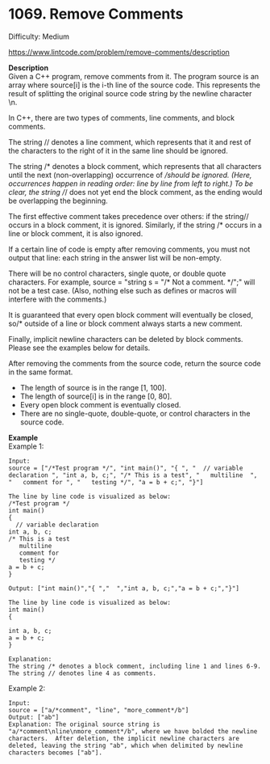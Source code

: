 # 1069. Remove Comments

Difficulty: Medium

https://www.lintcode.com/problem/remove-comments/description

**Description**  
Given a C++ program, remove comments from it. The program source is an array where source[i] is the i-th line of the source code. This represents the result of splitting the original source code string by the newline character \n.

In C++, there are two types of comments, line comments, and block comments.

The string // denotes a line comment, which represents that it and rest of the characters to the right of it in the same line should be ignored.

The string /* denotes a block comment, which represents that all characters until the next (non-overlapping) occurrence of */should be ignored. (Here, occurrences happen in reading order: line by line from left to right.) To be clear, the string /*/ does not yet end the block comment, as the ending would be overlapping the beginning.

The first effective comment takes precedence over others: if the string// occurs in a block comment, it is ignored. Similarly, if the string /* occurs in a line or block comment, it is also ignored.

If a certain line of code is empty after removing comments, you must not output that line: each string in the answer list will be non-empty.

There will be no control characters, single quote, or double quote characters. For example, source = "string s = "/* Not a comment. */";" will not be a test case. (Also, nothing else such as defines or macros will interfere with the comments.)

It is guaranteed that every open block comment will eventually be closed, so/* outside of a line or block comment always starts a new comment.

Finally, implicit newline characters can be deleted by block comments. Please see the examples below for details.

After removing the comments from the source code, return the source code in the same format.

* The length of source is in the range [1, 100].
* The length of source[i] is in the range [0, 80].
* Every open block comment is eventually closed.
* There are no single-quote, double-quote, or control characters in the source code.

**Example**  
Example 1:
```
Input: 
source = ["/*Test program */", "int main()", "{ ", "  // variable declaration ", "int a, b, c;", "/* This is a test", "   multiline  ", "   comment for ", "   testing */", "a = b + c;", "}"]

The line by line code is visualized as below:
/*Test program */
int main()
{ 
  // variable declaration 
int a, b, c;
/* This is a test
   multiline  
   comment for 
   testing */
a = b + c;
}

Output: ["int main()","{ ","  ","int a, b, c;","a = b + c;","}"]

The line by line code is visualized as below:
int main()
{ 
  
int a, b, c;
a = b + c;
}

Explanation: 
The string /* denotes a block comment, including line 1 and lines 6-9. The string // denotes line 4 as comments.
```
Example 2:
```
Input: 
source = ["a/*comment", "line", "more_comment*/b"]
Output: ["ab"]
Explanation: The original source string is "a/*comment\nline\nmore_comment*/b", where we have bolded the newline characters.  After deletion, the implicit newline characters are deleted, leaving the string "ab", which when delimited by newline characters becomes ["ab"].
```
